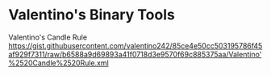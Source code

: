# Valentino's Binary Tools


Valentino's Candle Rule
https://gist.githubusercontent.com/valentino242/85ce4e50cc503195786f45af929f7311/raw/b6588a9d69893a41f0718d3e9570f69c885375aa/Valentino'%2520Candle%2520Rule.xml
